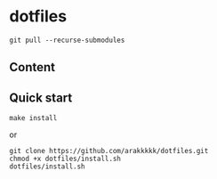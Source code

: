 # dotfiles
```
git pull --recurse-submodules
```
## Content

## Quick start
```
make install
```

or 

```
git clone https://github.com/arakkkkk/dotfiles.git
chmod +x dotfiles/install.sh
dotfiles/install.sh
```
